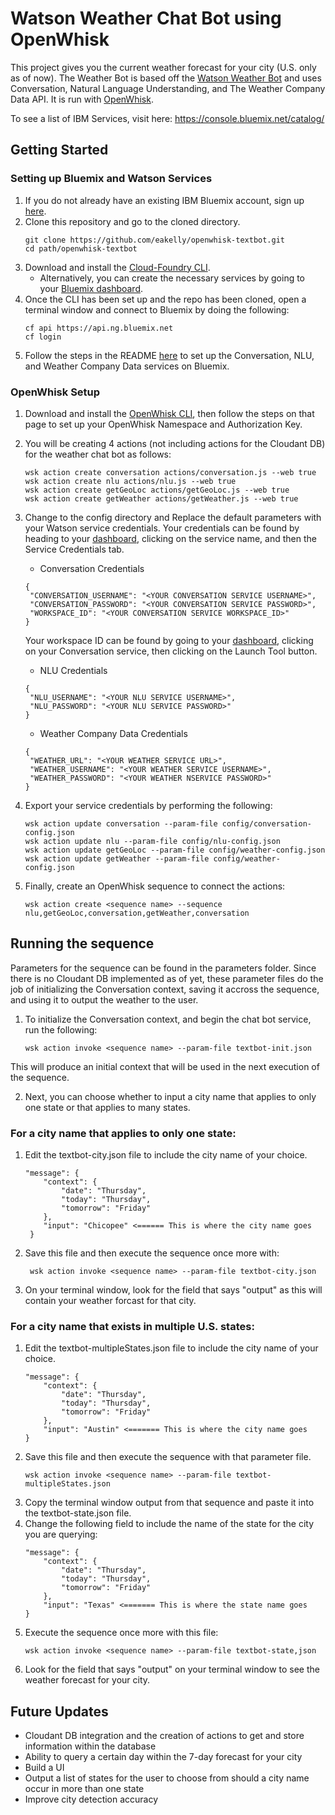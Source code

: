 # Watson Weather Chat Bot using OpenWhisk

This project gives you the current weather forecast for your city (U.S. only as of now). The Weather Bot is based off the [Watson Weather Bot](https://github.com/watson-developer-cloud/text-bot) and uses Conversation, Natural Language Understanding, and The Weather Company Data API. It is run with [OpenWhisk](https://console.bluemix.net/openwhisk/).

To see a list of IBM Services, visit here: https://console.bluemix.net/catalog/

## Getting Started

### Setting up Bluemix and Watson Services

1. If you do not already have an existing IBM Bluemix account, sign up [here](https://bluemix.net/).
2. Clone this repository and go to the cloned directory.
   ```none
   git clone https://github.com/eakelly/openwhisk-textbot.git
   cd path/openwhisk-textbot
   ```
3. Download and install the [Cloud-Foundry CLI](https://github.com/cloudfoundry/cli).
   * Alternatively, you can create the necessary services by going to your [Bluemix dashboard](https://console.bluemix.net/dashboard/).
4. Once the CLI has been set up and the repo has been cloned, open a terminal window and connect to Bluemix by doing the following:
   ```none
   cf api https://api.ng.bluemix.net
   cf login
   ```
5. Follow the steps in the README [here](https://github.com/watson-developer-cloud/text-bot) to set up the Conversation, NLU, and Weather Company Data services on Bluemix.

### OpenWhisk Setup

1. Download and install the [OpenWhisk CLI](https://console.bluemix.net/openwhisk/learn/cli), then follow the steps on that page to set up your OpenWhisk Namespace and Authorization Key.

2. You will be creating 4 actions (not including actions for the Cloudant DB) for the weather chat bot as follows:
   ```none
   wsk action create conversation actions/conversation.js --web true
   wsk action create nlu actions/nlu.js --web true
   wsk action create getGeoLoc actions/getGeoLoc.js --web true
   wsk action create getWeather actions/getWeather.js --web true
   ```
3. Change to the config directory and Replace the default parameters with your Watson service credentials. Your credentials can be found by heading to your [dashboard](https://console.bluemix.net/dashboard/apps), clicking on the service name, and then the Service Credentials tab.
   * Conversation Credentials
   ```none
   {
    "CONVERSATION_USERNAME": "<YOUR CONVERSATION SERVICE USERNAME>",
    "CONVERSATION_PASSWORD": "<YOUR CONVERSATION SERVICE PASSWORD>",
    "WORKSPACE_ID": "<YOUR CONVERSATION SERVICE WORKSPACE_ID>"
   }
   ```
   Your workspace ID can be found by going to your [dashboard](https://console.bluemix.net/dashboard/apps), clicking on your Conversation service,
   then clicking on the Launch Tool button.

   * NLU Credentials
   ```none
   {
    "NLU_USERNAME": "<YOUR NLU SERVICE USERNAME>",
    "NLU_PASSWORD": "<YOUR NLU SERVICE PASSWORD>"
   }
   ```
   * Weather Company Data Credentials
   ```none
   {
    "WEATHER_URL": "<YOUR WEATHER SERVICE URL>",
    "WEATHER_USERNAME": "<YOUR WEATHER SERVICE USERNAME>",
    "WEATHER_PASSWORD": "<YOUR WEATHER NSERVICE PASSWORD>"
   }
   ```
4. Export your service credentials by performing the following:
   ```none
   wsk action update conversation --param-file config/conversation-config.json
   wsk action update nlu --param-file config/nlu-config.json
   wsk action update getGeoLoc --param-file config/weather-config.json
   wsk action update getWeather --param-file config/weather-config.json
   ```
5. Finally, create an OpenWhisk sequence to connect the actions:
   ```none
   wsk action create <sequence name> --sequence nlu,getGeoLoc,conversation,getWeather,conversation
   ```

## Running the sequence

Parameters for the sequence can be found in the parameters folder. Since there is no Cloudant DB implemented as of yet, these parameter files do the job of initializing the Conversation context, saving it accross the sequence, and using it to output the weather to the user.

1. To initialize the Conversation context, and begin the chat bot service, run the following:

   ```none
   wsk action invoke <sequence name> --param-file textbot-init.json
   ```
This will produce an initial context that will be used in the next execution of the sequence.

2. Next, you can choose whether to input a city name that applies to only one state or that applies to many states.
### For a city name that applies to only one state:
1. Edit the textbot-city.json file to include the city name of your choice.
   ```none
   "message": {
       "context": {
           "date": "Thursday",
           "today": "Thursday",
           "tomorrow": "Friday"
       },
       "input": "Chicopee" <====== This is where the city name goes
    }
    ```
2. Save this file and then execute the sequence once more with:
   ```none
    wsk action invoke <sequence name> --param-file textbot-city.json
    ```
3. On your terminal window, look for the field that says "output" as this will contain your weather forcast for that city.

### For a city name that exists in multiple U.S. states:
1. Edit the textbot-multipleStates.json file to include the city name of your choice.
   ```none
   "message": {
       "context": {
           "date": "Thursday",
           "today": "Thursday",
           "tomorrow": "Friday"
       },
       "input": "Austin" <======= This is where the city name goes
   }
   ```
2. Save this file and then execute the sequence with that parameter file.
   ```none
   wsk action invoke <sequence name> --param-file textbot-multipleStates.json
   ```
3. Copy the terminal window output from that sequence and paste it into the textbot-state.json file.
4. Change the following field to include the name of the state for the city you are querying:
   ```none
   "message": {
       "context": {
           "date": "Thursday",
           "today": "Thursday",
           "tomorrow": "Friday"
       },
       "input": "Texas" <======= This is where the state name goes
   }
   ```
5. Execute the sequence once more with this file:
   ```none
   wsk action invoke <sequence name> --param-file textbot-state,json
   ```
6. Look for the field that says "output" on your terminal window to see the weather forecast for your city.

## Future Updates
* Cloudant DB integration and the creation of actions to get and store information within the database
* Ability to query a certain day within the 7-day forecast for your city
* Build a UI
* Output a list of states for the user to choose from should a city name occur in more than one state
* Improve city detection accuracy